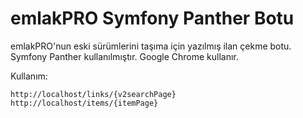 emlakPRO Symfony Panther Botu
=========

emlakPRO'nun eski sürümlerini taşıma için yazılmış ilan çekme botu. Symfony Panther kullanılmıştır.
Google Chrome kullanır.

Kullanım:
```
http://localhost/links/{v2searchPage}
http://localhost/items/{itemPage}
```